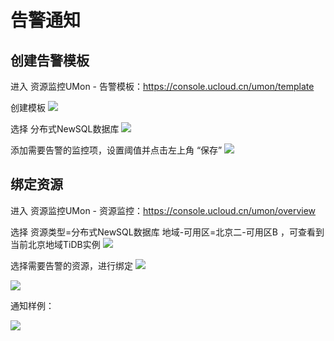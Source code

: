 # 告警通知

## 创建告警模板

进入 资源监控UMon - 告警模板：https://console.ucloud.cn/umon/template

创建模板
![](http://tidb-docs.cn-bj.ufileos.com/monitortemp001.png)

选择 分布式NewSQL数据库
![](http://tidb-docs.cn-bj.ufileos.com/monitortemp002.png)

添加需要告警的监控项，设置阈值并点击左上角 “保存”
![](http://tidb-docs.cn-bj.ufileos.com/monitortemp003.png)

## 绑定资源

进入 资源监控UMon - 资源监控：https://console.ucloud.cn/umon/overview

选择 资源类型=分布式NewSQL数据库 地域-可用区=北京二-可用区B ，可查看到当前北京地域TiDB实例
![](http://tidb-docs.cn-bj.ufileos.com/monitortemp004.png)

选择需要告警的资源，进行绑定
![](http://tidb-docs.cn-bj.ufileos.com/monitortemp005.png)

![](http://tidb-docs.cn-bj.ufileos.com/monitortemp006.png)

通知样例：

![](http://tidb-docs.cn-bj.ufileos.com/temp.png)
